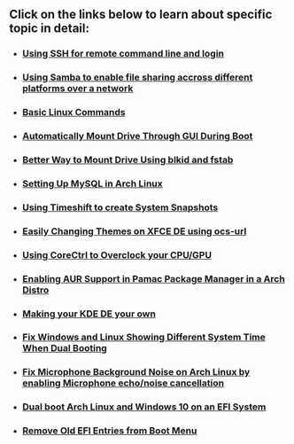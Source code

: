 ## Click on the links below to learn about specific topic in detail:
- ### [Using SSH for remote command line and login](https://github.com/WilcyWilson/Linux-Study/blob/master/SSH#readme) 
- ### [Using Samba to enable file sharing accross different platforms over a network](https://github.com/WilcyWilson/Linux-Study/blob/master/Samba#readme) 
- ### [Basic Linux Commands](https://github.com/WilcyWilson/Linux-Study/blob/master/BasicLinuxCommands#readme) 
- ### [Automatically Mount Drive Through GUI During Boot](https://github.com/WilcyWilson/Linux-Study/blob/master/AutomaticallyMountYourDrivesDuringBootThroughGUI#readme) 
- ### [Better Way to Mount Drive Using blkid and fstab](https://github.com/WilcyWilson/Linux-Tips/tree/master/BetterWayToMountDrive#readme) 
- ### [Setting Up MySQL in Arch Linux](https://github.com/WilcyWilson/Linux-Tips/tree/master/SettingUpMySqlInArchLinux#readme) 
- ### [Using Timeshift to create System Snapshots](https://github.com/WilcyWilson/Linux-Tips/tree/master/UsingTimeshift#readme) 
- ### [Easily Changing Themes on XFCE DE using ocs-url](https://github.com/WilcyWilson/Linux-Tips/tree/master/XfceThemeUsingOcs#readme) 
- ### [Using CoreCtrl to Overclock your CPU/GPU](https://github.com/WilcyWilson/Linux-Tips/tree/master/CoreCtrl#readme) 
- ### [Enabling AUR Support in Pamac Package Manager in a Arch Distro](https://github.com/WilcyWilson/Linux-Tips/tree/master/EnableAURSupport#readme) 
- ### [Making your KDE DE your own](https://github.com/WilcyWilson/Linux-Tips/tree/master/KDEPlasmaThemes#readme) 
- ### [Fix Windows and Linux Showing Different System Time When Dual Booting](https://github.com/WilcyWilson/Linux-Tips/tree/master/TimeDateDualBoot#readme) 
- ### [Fix Microphone Background Noise on Arch Linux by enabling Microphone echo/noise cancellation](https://github.com/WilcyWilson/Linux-Tips/tree/master/FixMicrophoneNoise#readme) 
- ### [Dual boot Arch Linux and Windows 10 on an EFI System](https://github.com/WilcyWilson/Linux-Tips/tree/master/DualBootEFI#readme) 
- ### [Remove Old EFI Entries from Boot Menu](https://github.com/WilcyWilson/Linux-Tips/tree/master/RemoveOldEFI#readme) 
